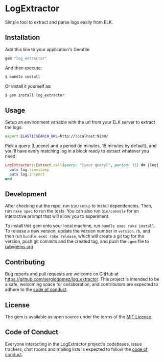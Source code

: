 # LogExtractor

Simple tool to extract and parse logs easily from ELK.

## Installation

Add this line to your application's Gemfile:

```ruby
gem "log_extractor"
```

And then execute:

```bash
$ bundle install
```

Or install it yourself as:

```bash
$ gem install log_extractor
```

## Usage

Setup an environment variable with the url from your ELK server to extract the logs:

```bash
export ELASTICSEARCH_URL=http://localhost:9200/
```

Pick a query (Lucene) and a period (in minutes, 15 minutes by default), and you'll have every matching log in a block ready to extract whatever you need:

```ruby
LogExtractor::Extract.call(query: "[your query]", period: 15) do |log|
  puts log.timestamp
  puts log.inspect
end
```

## Development

After checking out the repo, run `bin/setup` to install dependencies. Then, run `rake spec` to run the tests. You can also run `bin/console` for an interactive prompt that will allow you to experiment.

To install this gem onto your local machine, run `bundle exec rake install`. To release a new version, update the version number in `version.rb`, and then run `bundle exec rake release`, which will create a git tag for the version, push git commits and the created tag, and push the `.gem` file to [rubygems.org](https://rubygems.org).

## Contributing

Bug reports and pull requests are welcome on GitHub at https://github.com/sergiogomez/log_extractor. This project is intended to be a safe, welcoming space for collaboration, and contributors are expected to adhere to the [code of conduct](https://github.com/sergiogomez/log_extractor/blob/main/CODE_OF_CONDUCT.md).

## License

The gem is available as open source under the terms of the [MIT License](https://opensource.org/licenses/MIT).

## Code of Conduct

Everyone interacting in the LogExtractor project's codebases, issue trackers, chat rooms and mailing lists is expected to follow the [code of conduct](https://github.com/sergiogomez/log_extractor/blob/main/CODE_OF_CONDUCT.md).
